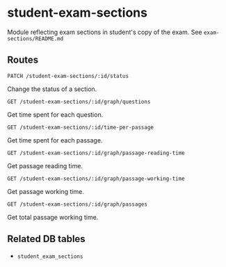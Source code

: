 # student-exam-sections

Module reflecting exam sections in student's copy of the exam. See `exam-sections/README.md`

## Routes

`PATCH /student-exam-sections/:id/status`

Change the status of a section.

`GET /student-exam-sections/:id/graph/questions`

Get time spent for each question.

`GET /student-exam-sections/:id/time-per-passage`

Get time spent for each passage.

`GET /student-exam-sections/:id/graph/passage-reading-time`

Get passage reading time.

`GET /student-exam-sections/:id/graph/passage-working-time`

Get passage working time.

`GET /student-exam-sections/:id/graph/passages`

Get total passage working time.

## Related DB tables
- `student_exam_sections`
